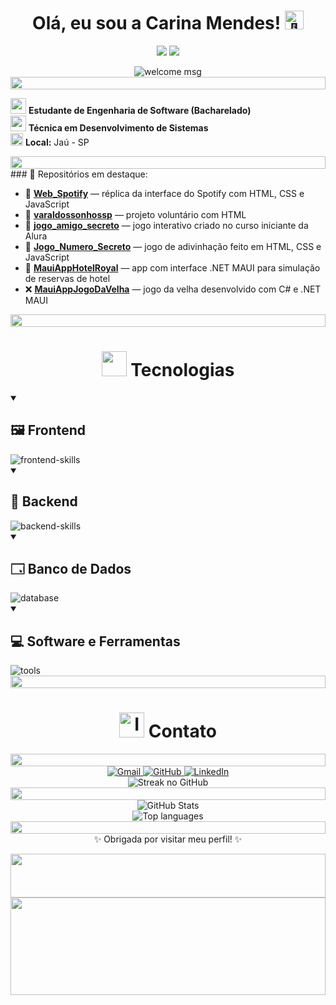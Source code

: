 <h1 align="center">
  Olá, eu sou a Carina Mendes!
  <img src="https://media.giphy.com/media/hvRJCLFzcasrR4ia7z/giphy.gif" width="30px" alt="👋" />
</h1>

<p align="center">
  <img src="https://img.shields.io/badge/Dev%20em%20crescimento-%F0%9F%8C%9F-purple?style=for-the-badge" />
  <img src="https://img.shields.io/github/followers/CarinaMendesDev?style=social" />
</p>

<div align="center">
  <img src="https://readme-typing-svg.demolab.com?font=Doto&weight=700&size=42&pause=1000&color=19F805F7&center=true&vCenter=true&width=900&lines=+Hey%F0%9F%91%8B+there!!+welcome%E2%9C%A8%F0%9F%A4%A9" alt="welcome msg"/>
  <img src="https://i.imgur.com/dBaSKWF.gif" height="20" width="100%">
</div>

<img src="https://raw.githubusercontent.com/Tarikul-Islam-Anik/Telegram-Animated-Emojis/main/Objects/Graduation%20Cap.webp" width="25"/> <strong>Estudante de Engenharia de Software (Bacharelado)</strong><br>
<img src="https://raw.githubusercontent.com/Tarikul-Islam-Anik/Telegram-Animated-Emojis/main/Objects/Laptop.webp" width="25"/> <strong>Técnica em Desenvolvimento de Sistemas</strong><br>
<img src="https://img.icons8.com/fluency/48/marker.png" width="20"/> <strong>Local:</strong> Jaú - SP

<img src="https://i.imgur.com/dBaSKWF.gif" height="20" width="100%">
### 📌 Repositórios em destaque:

- 🎷 [**Web_Spotify**](https://github.com/CarinaMendesDev/web_spotify) — réplica da interface do Spotify com HTML, CSS e JavaScript  
- 🤝 [**varaldossonhossp**](https://github.com/CarinaMendesDev/varaldossonhossp) — projeto voluntário com HTML  
- 🎁 [**jogo_amigo_secreto**](https://github.com/CarinaMendesDev/jogo_amigo_secreto) — jogo interativo criado no curso iniciante da Alura  
- 🔢 [**Jogo_Numero_Secreto**](https://github.com/CarinaMendesDev/Jogo_Numero_Secreto) — jogo de adivinhação feito em HTML, CSS e JavaScript  
- 🏨 [**MauiAppHotelRoyal**](https://github.com/CarinaMendesDev/MauiAppHotelRoyal) — app com interface .NET MAUI para simulação de reservas de hotel  
- ❌ [**MauiAppJogoDaVelha**](https://github.com/CarinaMendesDev/MauiAppJogoDaVelha) — jogo da velha desenvolvido com C# e .NET MAUI

<img src="https://i.imgur.com/dBaSKWF.gif" height="20" width="100%">

<div align="center">
<h1><img src="https://raw.githubusercontent.com/Tarikul-Islam-Anik/Telegram-Animated-Emojis/main/Objects/Toolbox.webp" width="40"/> Tecnologias</h1>
</div>

<details open>
  <summary><h2>🖼️ Frontend</h2></summary>
  <img src="https://skillicons.dev/icons?i=html,css,sass,bootstrap,tailwind,js" alt="frontend-skills"/>
</details>

<details open>
  <summary><h2>🧰 Backend</h2></summary>
  <img src="https://skillicons.dev/icons?i=python,ts" alt="backend-skills"/>
</details>

<details open>
  <summary><h2>🗔️ Banco de Dados</h2></summary>
  <img src="https://skillicons.dev/icons?i=mysql" alt="database"/>
</details>

<details open>
  <summary><h2>💻 Software e Ferramentas</h2></summary>
  <img src="https://skillicons.dev/icons?i=git,github,vscode,windows" alt="tools"/>
</details>

<img src="https://i.imgur.com/dBaSKWF.gif" height="20" width="100%">
<div align="center">
  <h1> 
    <img src="https://raw.githubusercontent.com/Tarikul-Islam-Anik/Telegram-Animated-Emojis/main/Objects/Incoming%20Envelope.webp" alt="Incoming Envelope" width="40" /> Contato
  </h1>

  <!-- linha animada aqui -->
  <img src="https://i.imgur.com/dBaSKWF.gif" height="20" width="100%">
  
  <a href="mailto:carinamendes2013@gmail.com">
    <img src="https://skillicons.dev/icons?i=gmail" alt="Gmail"/>
  </a>
  <a href="https://github.com/CarinaMendesDev">
    <img src="https://skillicons.dev/icons?i=github" alt="GitHub"/>
  </a>
  <a href="https://www.linkedin.com/in/carinamendesdev/">
    <img src="https://skillicons.dev/icons?i=linkedin" alt="LinkedIn"/>
  </a>
</div>

<div align="center">
  <img alt="Streak no GitHub" src="https://streak-stats.demolab.com?user=CarinaMendesDev&theme=chartreuse-dark&date_format=j%20M%5B%20Y%5D&card_width=460&background=15F80009&border=19F80582&stroke=19F80582&ring=19F805F7&fire=19F805FD&currStreakNum=FDFF35&currStreakLabel=FDFF35&mode=weekly">
</div>

<img src="https://i.imgur.com/dBaSKWF.gif" height="20" width="100%">

<div align="center">
  <img alt="GitHub Stats" src="https://github-readme-stats.vercel.app/api?username=CarinaMendesDev&show_icons=true&theme=chartreuse-dark&border_color=19f80582&icon_color=15f800b6&bg_color=15f80009&custom_title=Carina's_Github_stats&card_width=100&hide=issues">
</div>

<div align="center">
  <img alt="Top languages" src="https://github-readme-stats.vercel.app/api/top-langs/?username=CarinaMendesDev&theme=chartreuse-dark&layout=compact&card_width=300&border_color=19f80582&bg_color=15f80009">
</div>
<img src="https://i.imgur.com/dBaSKWF.gif" height="20" width="100%">

<div align="center">
  ✨ Obrigada por visitar meu perfil! ✨  
</div>

<p align="center">
  <img src="https://raw.githubusercontent.com/trinib/trinib/a5f17399d881c5651a89bfe4a621014b08346cf0/images/marquee.svg" width="100%" height="70px">
  <img src="https://raw.githubusercontent.com/trinib/trinib/82213791fa9ff58d3ca768ddd6de2489ec23ffca/images/footer.svg" width="100%" height="20%">
</p>
